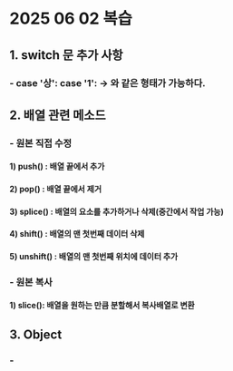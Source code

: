 # 2025 06 02 복습
## 1. switch 문 추가 사항
### - case '상': case '1': -> 와 같은 형태가 가능하다.
## 2. 배열 관련 메소드
### - 원본 직접 수정
#### 1) push() : 배열 끝에서 추가
#### 2) pop() : 배열 끝에서 제거
#### 3) splice() : 배열의 요소를 추가하거나 삭제(중간에서 작업 가능)
#### 4) shift() : 배열의 맨 첫번째 데이터 삭제
#### 5) unshift() : 배열의 맨 첫번째 위치에 데이터 추가
### - 원본 복사
#### 1) slice(): 배열을 원하는 만큼 분할해서 복사배열로 변환
## 3. Object
### - 
